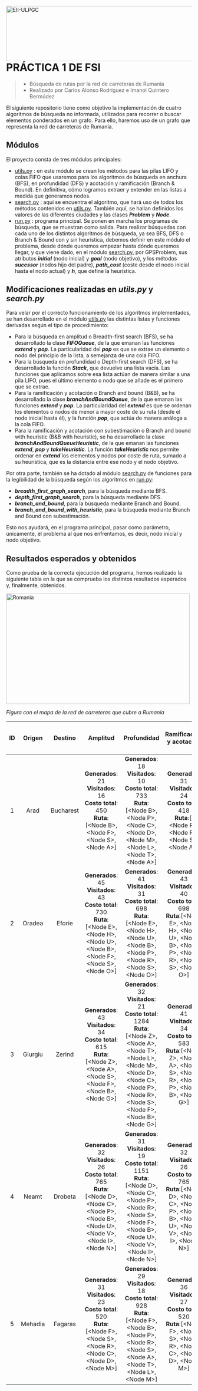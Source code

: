 <a href="https://www.eii.ulpgc.es" target="_blank"><img src="https://www.eii.ulpgc.es/sites/default/files/eii-acron-mod.png" alt="EII-ULPGC" align="right" width="516" height="150" /></a>
# PRÁCTICA 1 DE FSI
> - Búsqueda de rutas por la red de carreteras de Rumanía
> - Realizado por Carlos Alonso Rodríguez e Imanol Quintero Bermúdez

El siguiente repositorio tiene como objetivo la implementación de cuatro algoritmos de búsqueda no informada, utilizados para recorrer o buscar elementos ponderados en un grafo. Para ello, haremos uso de un grafo que representa la red de carreteras de Rumanía.

## Módulos
El proyecto consta de tres módulos principales:
- [utils.py](https://github.com/imanolqb/Practica1_FSI_ImanolQB_CarlosAR/blob/master/code/utils.py) : en este módulo se crean los métodos para las pilas LIFO y colas FIFO que usaremos para los algoritmos de búsqueda en anchura (BFS), en profundidad (DFS) y acotación y ramificación (Branch & Bound). En definitiva, cómo logramos extraer y extender en las listas a medida que generamos nodos.
- [search.py](https://github.com/imanolqb/Practica1_FSI_ImanolQB_CarlosAR/blob/master/code/search.py) : aquí se encuentra el algoritmo, que hará uso de todos los métodos contenidos en [utils.py](https://github.com/imanolqb/Practica1_FSI_ImanolQB_CarlosAR/blob/master/code/utils.py). También aquí, se hallan definidos los valores de las diferentes ciudades y las clases ***Problem*** y ***Node***.
- [run.py](https://github.com/imanolqb/Practica1_FSI_ImanolQB_CarlosAR/blob/master/code/run.py) : programa principal. Se ponen en marcha los programas de búsqueda, que se muestran como salida. Para realizar búsquedas con cada uno de los distintos algoritmos de búsqueda, ya sea BFS, DFS o Branch & Bound con y sin heurística, debemos definir en este módulo el problema, desde dónde queremos empezar hasta dónde queremos llegar, y que viene dado, en el módulo [search.py](https://github.com/imanolqb/Practica1_FSI_ImanolQB_CarlosAR/blob/master/code/search.py), por GPSProblem, sus atributos ***initial*** (nodo inicial) y ***goal*** (nodo objetivo), y los métodos ***sucessor*** (nodos hijo del padre), ***path_cost*** (coste desde el nodo inicial hasta el nodo actual) y ***h***, que define la heurística.

## Modificaciones realizadas en ***utils.py*** y ***search.py***
Para velar por el correcto funcionamiento de los algoritmos implementados, se han desarrollado en el módulo [utils.py](https://github.com/imanolqb/Practica1_FSI_ImanolQB_CarlosAR/blob/master/code/utils.py) las distintas listas y funciones derivadas según el tipo de procedimiento:
- Para la búsqueda en amplitud o Breadth-first search (BFS), se ha desarrollado la clase ***FIFOQueue***, de la que emanan las funciones ***extend*** y ***pop***. La particularidad del ***pop*** es que se extrae un elemento o nodo del principio de la lista, a semejanza de una cola FIFO.
- Para la búsqueda en profundidad o Depth-first search (DFS), se ha desarrollado la función ***Stack***, que devuelve una lista vacía. Las funciones que aplicamos sobre esa lista actúan de manera similar a una pila LIFO, pues el último elemento o nodo que se añade es el primero que se extrae.
- Para la ramificación y acotación o Branch and bound (B&B), se ha desarrollado la clase ***branchAndBoundQueue***, de la que emanan las funciones ***extend*** y ***pop***. La particularidad del ***extend*** es que se ordenan los elementos o nodos de menor a mayor coste de su ruta (desde el nodo inicial hasta él), y la función ***pop***, que actúa de manera análoga a la cola FIFO.
- Para la ramificación y acotación con subestimación o Branch and bound with heuristic (B&B with heuristic), se ha desarrollado la clase ***branchAndBoundQueueHeuristic***, de la que emanan las funciones ***extend***, ***pop*** y ***takeHeuristic***. La función ***takeHeuristic*** nos permite ordenar en ***extend*** los elementos y nodos por coste de ruta, sumado a su heurística, que es la distancia entre ese nodo y el nodo objetivo.

Por otra parte, también se ha dotado al módulo [search.py](https://github.com/imanolqb/Practica1_FSI_ImanolQB_CarlosAR/blob/master/code/utils.py) de funciones para la legibilidad de la búsqueda según los algoritmos en [run.py](https://github.com/imanolqb/Practica1_FSI_ImanolQB_CarlosAR/blob/master/code/run.py):
- ***breadth_first_graph_search***, para la búsqueda mediante BFS.
- ***depth_first_graph_search***, para la búsqueda mediante DFS.
- ***branch_and_bound***, para la búsqueda mediante Branch and Bound.
- ***branch_and_bound_with_heuristic***, para la búsqueda mediante Branch and Bound con subestimación.

Esto nos ayudará, en el programa principal, pasar como parámetro, únicamente, el problema al que nos enfrentamos, es decir, nodo inicial y nodo objetivo.

## Resultados esperados y obtenidos

Como prueba de la correcta ejecución del programa, hemos realizado la siguiente tabla en la que se comprueba los distintos resultados esperados y, finalmente, obtenidos.

<a href="https://www.dc.fi.udc.es/~cabalar/ai/ex1/index.html" target="_blank"><img src="https://www.dc.fi.udc.es/~cabalar/ai/ex1/romania-distances.jpg" alt="Romania" align="center" width="498" height="300" /></a>

*Figura con el mapa de la red de carreteras que cubre a Rumanía*

|  ID  |  Origen  |  Destino  |   Amplitud   |   Profundidad   |   Ramificación y acotación | Ramificación y acotación con subestimación |  Prueba de ejecución  |
|:----:|:--------:|:---------:|:------------:|:---------------:|:--------------------------:|:------------------------------------------:|:---------------------:|
| 1 |Arad|Bucharest|**Generados**: 21 <br> **Visitados**: 16 <br> **Costo total**: 450 <br> **Ruta**:[\<Node B>,\<Node F>,\<Node S>,\<Node A>]|**Generados**: 18 <br> **Visitados**: 10 <br> **Costo total**: 733 <br> **Ruta**:[\<Node B>,\<Node P>,\<Node C>,\<Node D>,\<Node M>,\<Node L>,\<Node T>,\<Node A>]|**Generados**: 31 <br> **Visitados**: 24 <br> **Costo total**: 418 <br> **Ruta**:\[<Node B>, \<Node P>, \<Node R>, \<Node S>, \<Node A>]|**Generados**: 16 <br> **Visitados**: 6 <br> **Costo total**: 418 <br> **Ruta**:[\<Node B>, \<Node P>, \<Node R>, \<Node S>, \<Node A>]|**Correcto**|
| 2 |Oradea|Eforie|**Generados**: 45 <br> **Visitados**: 43 <br> **Costo total**: 730 <br> **Ruta**:[\<Node E>, \<Node H>, \<Node U>, \<Node B>, \<Node F>, \<Node S>, \<Node O>]|**Generados**: 41 <br> **Visitados**: 31 <br> **Costo total**: 698 <br> **Ruta**:[\<Node E>, \<Node H>, \<Node U>, \<Node B>, \<Node P>, \<Node R>, \<Node S>, \<Node O>]|**Generados**: 43 <br> **Visitados**: 40 <br> **Costo total**: 698 <br> **Ruta**:[\<Node E>, \<Node H>, \<Node U>, \<Node B>, \<Node P>, \<Node R>, \<Node S>, \<Node O>]|**Generados**: 32 <br> **Visitados**: 15 <br> **Costo total**: 698 <br> **Ruta**:[\<Node E>, \<Node H>, \<Node U>, \<Node B>, \<Node P>, \<Node R>, \<Node S>, \<Node O>]|**Correcto**|
| 3 |Giurgiu|Zerind|**Generados**: 43 <br> **Visitados**: 34 <br> **Costo total**: 615 <br> **Ruta**:[\<Node Z>, \<Node A>, \<Node S>, \<Node F>, \<Node B>, \<Node G>]|**Generados**: 32 <br> **Visitados**: 21 <br> **Costo total**: 1284 <br> **Ruta**:[\<Node Z>, \<Node A>, \<Node T>, \<Node L>, \<Node M>, \<Node D>, \<Node C>, \<Node P>, \<Node R>, \<Node S>, \<Node F>, \<Node B>, \<Node G>]|**Generados**: 41 <br> **Visitados**: 34 <br> **Costo total**: 583 <br> **Ruta**:[\<Node Z>, \<Node A>, \<Node S>, \<Node R>, \<Node P>, \<Node B>, \<Node G>]|**Generados**: 26 <br> **Visitados**: 12 <br> **Costo total**: 583 <br> **Ruta**:[\<Node Z>, \<Node A>, \<Node S>, \<Node R>, \<Node P>, \<Node B>, \<Node G>]|**Correcto**|
| 4 |Neamt|Drobeta|**Generados**: 32 <br> **Visitados**: 26 <br> **Costo total**: 765 <br> **Ruta**:[\<Node D>, \<Node C>, \<Node P>, \<Node B>, \<Node U>, \<Node V>, \<Node I>, \<Node N>]|**Generados**: 31 <br> **Visitados**: 19 <br> **Costo total**: 1151 <br> **Ruta**:[\<Node D>, \<Node C>, \<Node P>, \<Node R>, \<Node S>, \<Node F>, \<Node B>, \<Node U>, \<Node V>, \<Node I>, \<Node N>]|**Generados**: 32 <br> **Visitados**: 26 <br> **Costo total**: 765 <br> **Ruta**:[\<Node D>, \<Node C>, \<Node P>, \<Node B>, \<Node U>, \<Node V>, \<Node I>, \<Node N>]|**Generados**: 23 <br> **Visitados**: 12 <br> **Costo total**: 765 <br> **Ruta**:[\<Node D>, \<Node C>, \<Node P>, \<Node B>, \<Node U>, \<Node V>, \<Node I>, \<Node N>]|**Correcto**|
| 5 |Mehadia|Fagaras|**Generados**: 31 <br> **Visitados**: 23 <br> **Costo total**: 520 <br> **Ruta**:[\<Node F>, \<Node S>, \<Node R>, \<Node C>, \<Node D>, \<Node M>]|**Generados**: 29 <br> **Visitados**: 18 <br> **Costo total**: 928 <br> **Ruta**:[\<Node F>, \<Node B>, \<Node P>, \<Node R>, \<Node S>, \<Node A>, \<Node T>, \<Node L>, \<Node M>]|**Generados**: 36 <br> **Visitados**: 27 <br> **Costo total**: 520 <br> **Ruta**:[\<Node F>, \<Node S>, \<Node R>, \<Node C>, \<Node D>, \<Node M>]|**Generados**: 25 <br> **Visitados**: 16 <br> **Costo total**: 520 <br> **Ruta**:[\<Node F>, \<Node S>, \<Node R>, \<Node C>, \<Node D>, \<Node M>]|**Correcto**|
